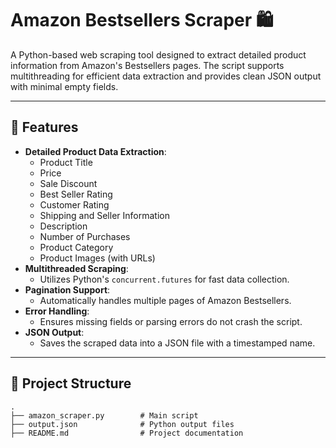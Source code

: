 # Amazon Bestsellers Scraper 🛍️

A Python-based web scraping tool designed to extract detailed product information from Amazon's Bestsellers pages. The script supports multithreading for efficient data extraction and provides clean JSON output with minimal empty fields.

---

## 🚀 Features

- **Detailed Product Data Extraction**:
  - Product Title
  - Price
  - Sale Discount
  - Best Seller Rating
  - Customer Rating
  - Shipping and Seller Information
  - Description
  - Number of Purchases
  - Product Category
  - Product Images (with URLs)
- **Multithreaded Scraping**:
  - Utilizes Python's `concurrent.futures` for fast data collection.
- **Pagination Support**:
  - Automatically handles multiple pages of Amazon Bestsellers.
- **Error Handling**:
  - Ensures missing fields or parsing errors do not crash the script.
- **JSON Output**:
  - Saves the scraped data into a JSON file with a timestamped name.

---

## 📂 Project Structure

```plaintext
.
├── amazon_scraper.py        # Main script
├── output.json              # Python output files
├── README.md                # Project documentation
